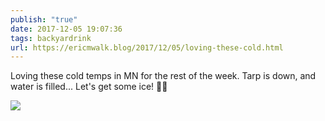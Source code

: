 ```yaml
---
publish: "true"
date: 2017-12-05 19:07:36
tags: backyardrink
url: https://ericmwalk.blog/2017/12/05/loving-these-cold.html
---
```


Loving these cold temps in MN for the rest of the week. Tarp is down, and water is filled... Let's get some ice! 🧊🏒

![](https://ericmwalk.blog/uploads/2022/00aa505cbd.jpg)